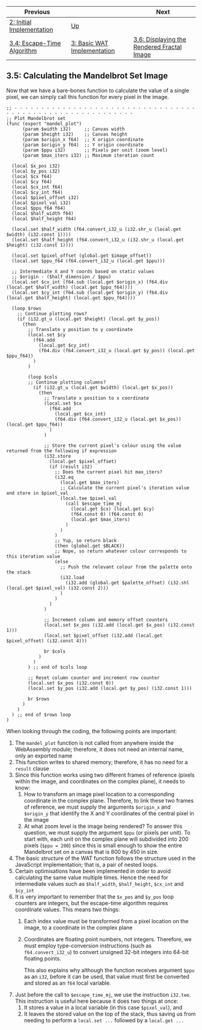 | Previous | | Next
|---|---|---
| [2: Initial Implementation](../../02%20Initial%20Implementation/) | [Up](../) | 
| [3.4: Escape-Time Algorithm](../04/) | [3: Basic WAT Implementation](../) | [3.6: Displaying the Rendered Fractal Image](../06/)

## 3.5: Calculating the Mandelbrot Set Image

Now that we have a bare-bones function to calculate the value of a single pixel, we can simply call this function for every pixel in the image.

```wat
;; - - - - - - - - - - - - - - - - - - - - - - - - - - - - - - - - - - - - - - - - - - - - - - - - - - - - - - - - - -
;; Plot Mandelbrot set
(func (export "mandel_plot")
      (param $width i32)     ;; Canvas width
      (param $height i32)    ;; Canvas height
      (param $origin_x f64)  ;; X origin coordinate
      (param $origin_y f64)  ;; Y origin coordinate
      (param $ppu i32)       ;; Pixels per unit (zoom level)
      (param $max_iters i32) ;; Maximum iteration count

  (local $x_pos i32)
  (local $y_pos i32)
  (local $cx f64)
  (local $cy f64)
  (local $cx_int f64)
  (local $cy_int f64)
  (local $pixel_offset i32)
  (local $pixel_val i32)
  (local $ppu_f64 f64)
  (local $half_width f64)
  (local $half_height f64)

  (local.set $half_width (f64.convert_i32_u (i32.shr_u (local.get $width) (i32.const 1))))
  (local.set $half_height (f64.convert_i32_u (i32.shr_u (local.get $height) (i32.const 1))))

  (local.set $pixel_offset (global.get $image_offset))
  (local.set $ppu_f64 (f64.convert_i32_u (local.get $ppu)))

  ;; Intermediate X and Y coords based on static values
  ;; $origin - ($half_dimension / $ppu)
  (local.set $cx_int (f64.sub (local.get $origin_x) (f64.div (local.get $half_width) (local.get $ppu_f64))))
  (local.set $cy_int (f64.sub (local.get $origin_y) (f64.div (local.get $half_height) (local.get $ppu_f64))))

  (loop $rows
    ;; Continue plotting rows?
    (if (i32.gt_u (local.get $height) (local.get $y_pos))
      (then
        ;; Translate y position to y coordinate
        (local.set $cy
          (f64.add
            (local.get $cy_int)
            (f64.div (f64.convert_i32_u (local.get $y_pos)) (local.get $ppu_f64))
          )
        )

        (loop $cols
        ;; Continue plotting columns?
          (if (i32.gt_u (local.get $width) (local.get $x_pos))
            (then
              ;; Translate x position to x coordinate
              (local.set $cx
                (f64.add
                  (local.get $cx_int)
                  (f64.div (f64.convert_i32_u (local.get $x_pos)) (local.get $ppu_f64))
                )
              )
              
              ;; Store the current pixel's colour using the value returned from the following if expression
              (i32.store
                (local.get $pixel_offset)
                (if (result i32)
                  ;; Does the current pixel hit max_iters?
                  (i32.eq
                    (local.get $max_iters)
                    ;; Calculate the current pixel's iteration value and store in $pixel_val
                    (local.tee $pixel_val
                      (call $escape_time_mj
                        (local.get $cx) (local.get $cy)
                        (f64.const 0) (f64.const 0)
                        (local.get $max_iters)
                      )
                    )
                  )
                  ;; Yup, so return black
                  (then (global.get $BLACK))
                  ;; Nope, so return whatever colour corresponds to this iteration value
                  (else
                    ;; Push the relevant colour from the palette onto the stack
                    (i32.load
                      (i32.add (global.get $palette_offset) (i32.shl (local.get $pixel_val) (i32.const 2)))
                    )
                  )
                )
              )

              ;; Increment column and memory offset counters
              (local.set $x_pos (i32.add (local.get $x_pos) (i32.const 1)))
              (local.set $pixel_offset (i32.add (local.get $pixel_offset) (i32.const 4)))
               
              br $cols
            )
          )
        ) ;; end of $cols loop

        ;; Reset column counter and increment row counter
        (local.set $x_pos (i32.const 0))
        (local.set $y_pos (i32.add (local.get $y_pos) (i32.const 1)))
         
        br $rows
      )
    )
  ) ;; end of $rows loop
)
```

When looking through the coding, the following points are important:

1. The `mandel_plot` function is not called from anywhere inside the WebAssembly module; therefore, it does not need an internal name, only an exported name
1. This function writes to shared memory; therefore, it has no need for a `result` clause
1. Since this function works using two different frames of reference (pixels within the image, and coordinates on the complex plane), it needs to know:
    1.  How to transform an image pixel location to a corresponding coordinate in the complex plane.  Therefore, to link these two frames of reference, we must supply the arguments `$origin_x` and `$origin_y` that identify the X and Y coordinates of the central pixel in the image
    1. At what zoom level is the image being rendered?  To answer this question, we must supply the argument `$ppu` (or pixels per unit).  To start with, each unit on the complex plane will subdivided into 200 pixels (`$ppu = 200`) since this is small enough to show the entire Mandelbrot set on a canvas that is 800 by 450 in size.
1. The basic structure of the WAT function follows the structure used in the JavaScript implementation; that is, a pair of nested loops.
1. Certain optimisations have been implemented in order to avoid calculating the same value multiple times.  Hence the need for intermediate values such as `$half_width`, `$half_height`, `$cx_int` and `$cy_int`
1. It is very important to remember that the `$x_pos` and `$y_pos` loop counters are integers, but the escape-time algorithm requires coordinate values.  This means two things:
    1. Each index value must be transformed from a pixel location on the image, to a coordinate in the complex plane
    1. Coordinates are floating point numbers, not integers.  Therefore, we must employ type-conversion instructions (such as `f64.convert_i32_u`) to convert unsigned 32-bit integers into 64-bit floating points.  

        This also explains why although the function receives argument `$ppu` as an `i32`, before it can be used, that value must first be converted and stored as an `f64` local variable.
1. Just before the call to `$escape_time_mj`, we use the instruction `i32.tee`.  This instruction is useful here because it does two things at once:
    1. It stores a value in a local variable (in this case `$pixel_val`), and
    1. It leaves the stored value on the top of the stack, thus saving us from needing to perform a `local.set ...` followed by a `local.get ...`